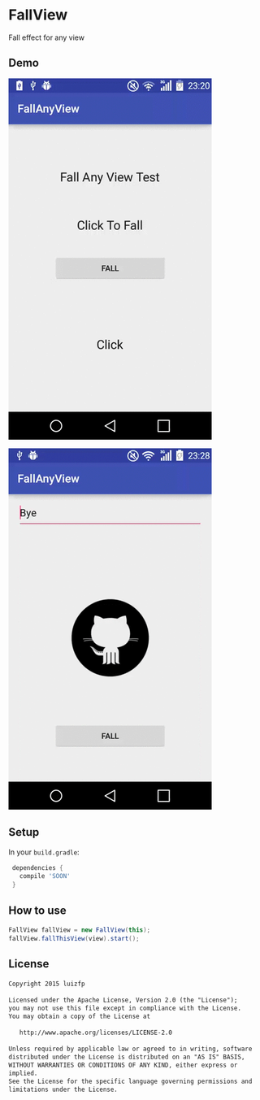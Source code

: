 # FallView
Fall effect for any view
## Demo

![art/gif1.gif](art/gif1.gif)

![art/gif2.gif](art/gif2.gif)

## Setup

In your `build.gradle`:

```gradle
 dependencies {
   compile 'SOON'
 }
```
## How to use

```java
FallView fallView = new FallView(this);
fallView.fallThisView(view).start();
```

## License

    Copyright 2015 luizfp

    Licensed under the Apache License, Version 2.0 (the "License");
    you may not use this file except in compliance with the License.
    You may obtain a copy of the License at

       http://www.apache.org/licenses/LICENSE-2.0

    Unless required by applicable law or agreed to in writing, software
    distributed under the License is distributed on an "AS IS" BASIS,
    WITHOUT WARRANTIES OR CONDITIONS OF ANY KIND, either express or implied.
    See the License for the specific language governing permissions and
    limitations under the License.

